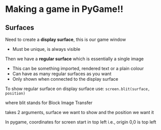 # Making a game in PyGame!!

## Surfaces 
Need to create a **display surface**, this is our game window 

* Must be unique, is always visible 

Then we have a **regular surface** which is essentially a single image

* This can be something imported, rendered text or a plain colour
* Can have as many regular surfaces as you want
* Only shown when connected to the display surface

To show regular surface on display surface use:
`screen.blit(surface, position)`

where blit stands for Block Image Transfer 

takes 2 arguments, surface we want to show and the position we want it 

In pygame, coordinates for screen start in top left i.e., origin 0,0 is top left
